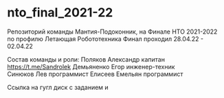 # nto_final_2021-22

Репозиторий команды Мантия-Подоконник, на Финале НТО 2021-2022 по профилю Летающая Робототехника
Финал проходил 28.04.22 - 02.04.22

Состав команды и роли:
Поляков Александр     капитан         https://t.me/Sandrolek
Демьяненко Егор       инженер-техник  
Синюков Лев           программист
Елисеев Емельян       программист

Ссылка на гугл диск с заданием и 

